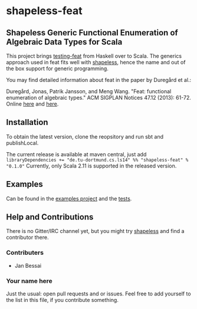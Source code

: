 # shapeless-feat
## Shapeless Generic Functional Enumeration of Algebraic Data Types for Scala

This project brings [testing-feat](http://hackage.haskell.org/package/testing-feat) from Haskell over to Scala. The generics approach used in feat fits well with [shapeless](https://github.com/milessabin/shapeless), hence the name and out of the box support for generic programming.

You may find detailed information about feat in the paper by Duregård et al.:

Duregård, Jonas, Patrik Jansson, and Meng Wang. "Feat: functional enumeration of algebraic types." ACM SIGPLAN Notices 47.12 (2013): 61-72. Online [here](https://kar.kent.ac.uk/47486/1/enumeration-algebraic-types_Feat.pdf) and [here](http://dl.acm.org/citation.cfm?id=2364515).

## Installation
To obtain the latest version, clone the reopsitory and run sbt and publishLocal.

The current release is available at maven central, just add 
``
libraryDependencies += "de.tu-dortmund.cs.ls14" %% "shapeless-feat" % "0.1.0"
``
Currently, only Scala 2.11 is supported in the released version.

## Examples
Can be found in the [examples project](https://github.com/JanBessai/shapeless-feat/tree/master/examples/src/main/scala) and the [tests](https://github.com/JanBessai/shapeless-feat/tree/master/core/src/test/scala/shapeless/feat).

## Help and Contributions

There is no Gitter/IRC channel yet, but you might try [shapeless](https://gitter.im/milessabin/shapeless) and find a contributor there.

### Contributers
- Jan Bessai

### Your name here
Just the usual: open pull requests and or issues. Feel free to add yourself to the list in this file, if you contribute something.
